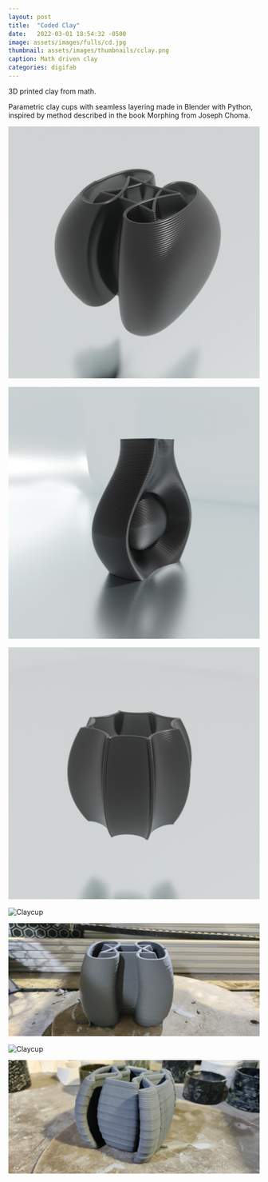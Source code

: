 ```yaml
---
layout: post
title:  "Coded Clay"
date:   2022-03-01 18:54:32 -0500
image: assets/images/fulls/cd.jpg
thumbnail: assets/images/thumbnails/cclay.png
caption: Math driven clay
categories: digifab
---
```


3D printed clay from math. 

Parametric clay cups with seamless layering  made in Blender with Python, inspired by method described in the book Morphing from Joseph Choma. 


![Claycup](/assets/images/vase3.png)

![Claycup](/assets/images/vase2.jpg)

![Claycup](/assets/images/vase002.png)

![Claycup](/assets/images/vase005.png)

![Claycup](/assets/images/vase3p.jpg)

![Claycup](/assets/images/vase3pp.jpg)

![Claycup](/assets/images/vase6.jpg)

